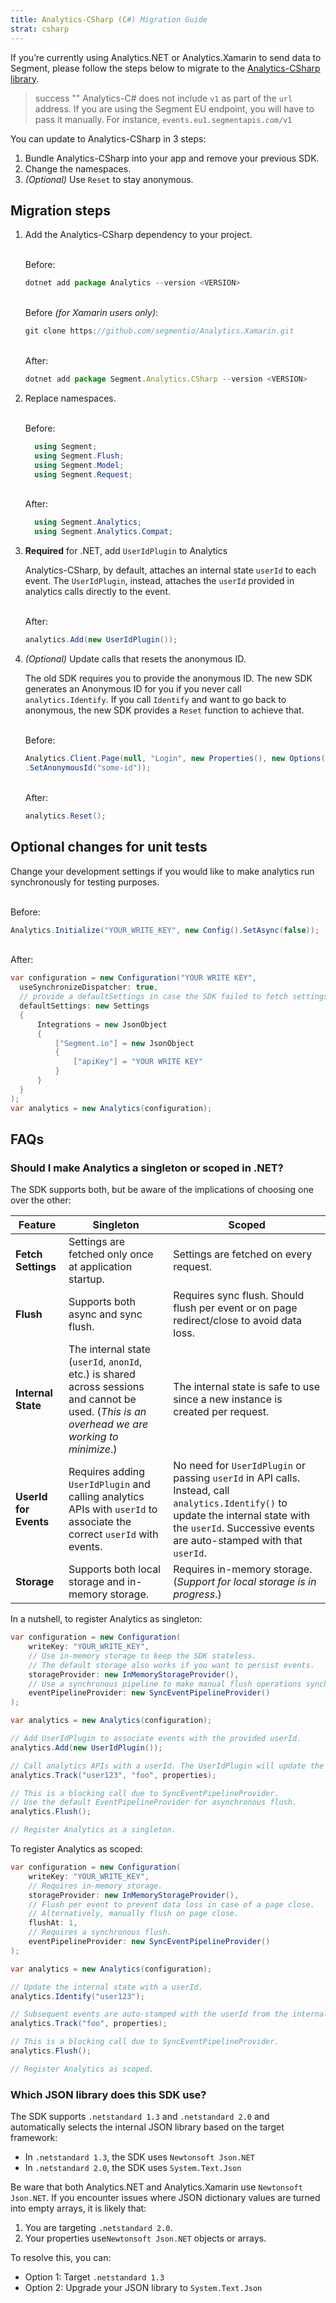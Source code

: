 ```yaml
---
title: Analytics-CSharp (C#) Migration Guide
strat: csharp
---
```


If you’re currently using Analytics.NET or Analytics.Xamarin to send data to Segment, please follow the steps below to migrate to the [Analytics-CSharp library](/docs/connections/sources/catalog/libraries/server/csharp/).  

> success ""
> Analytics-C# does not include `v1` as part of the `url` address. If you are using the Segment EU endpoint, you will have to pass it manually. For instance, `events.eu1.segmentapis.com/v1`

You can update to Analytics-CSharp in 3 steps:
1. Bundle Analytics-CSharp into your app and remove your previous SDK.
2. Change the namespaces.
3. *(Optional)* Use `Reset` to stay anonymous.


## Migration steps

1. Add the Analytics-CSharp dependency to your project. 

    <br> Before:
    ```js
    dotnet add package Analytics --version <VERSION>
    ```

     <br> Before *(for Xamarin users only)*:
    ```js
    git clone https://github.com/segmentio/Analytics.Xamarin.git
    ```

    <br>After:
    ```js
    dotnet add package Segment.Analytics.CSharp --version <VERSION>
    ```

2. Replace namespaces. 

      <br> Before:
      ```c#    
        using Segment;
        using Segment.Flush;
        using Segment.Model;
        using Segment.Request;
      ```

      <br> After:
      ```c#    
        using Segment.Analytics;
        using Segment.Analytics.Compat;
      ```

3. **Required** for .NET, add `UserIdPlugin` to Analytics
   
   Analytics-CSharp, by default, attaches an internal state `userId` to each event. The `UserIdPlugin`, instead, attaches the `userId` provided in analytics calls directly to the event.  
   
      <br> After:
      ```c#    
      analytics.Add(new UserIdPlugin());
      ```

4. *(Optional)* Update calls that resets the anonymous ID. 
   
    The old SDK requires you to provide the anonymous ID. The new SDK generates an Anonymous ID for you if you never call `analytics.Identify`. If you call `Identify` and want to go back to anonymous, the new SDK provides a `Reset` function to achieve that.

      <br> Before:
      ```c#                  
      Analytics.Client.Page(null, "Login", new Properties(), new Options()
      .SetAnonymousId("some-id"));
      ```

      <br> After:
      ```c#                  
      analytics.Reset();
      ```

## Optional changes for unit tests

Change your development settings if you would like to make analytics run synchronously for testing purposes.

<br> Before:
  ```c#                  
  Analytics.Initialize("YOUR_WRITE_KEY", new Config().SetAsync(false));
  ```

<br> After:
  ```c#                  
  var configuration = new Configuration("YOUR WRITE KEY",
    useSynchronizeDispatcher: true,
    // provide a defaultSettings in case the SDK failed to fetch settings in test environment
    defaultSettings: new Settings   
    {
        Integrations = new JsonObject
        {
            ["Segment.io"] = new JsonObject
            {
                ["apiKey"] = "YOUR WRITE KEY"
            }
        }
    }
  );
  var analytics = new Analytics(configuration);
  ```

## FAQs

### Should I make Analytics a singleton or scoped in .NET? 

The SDK supports both, but be aware of the implications of choosing one over the other:

| Feature | Singleton | Scoped |
|--|--|--|
| **Fetch Settings** | Settings are fetched only once at application startup. | Settings are fetched on every request. |
| **Flush** | Supports both async and sync flush. | Requires sync flush. Should flush per event or on page redirect/close to avoid data loss. |
| **Internal State** | The internal state (`userId`, `anonId`, etc.) is shared across sessions and cannot be used. (*This is an overhead we are working to minimize*.) | The internal state is safe to use since a new instance is created per request. |
| **UserId for Events** | Requires adding `UserIdPlugin` and calling analytics APIs with `userId` to associate the correct `userId` with events. | No need for `UserIdPlugin` or passing `userId` in API calls. Instead, call `analytics.Identify()` to update the internal state with the `userId`. Successive events are auto-stamped with that `userId`. |
| **Storage** | Supports both local storage and in-memory storage. | Requires in-memory storage. (*Support for local storage is in progress*.) |


In a nutshell, to register Analytics as singleton:

```c#
var configuration = new Configuration(
    writeKey: "YOUR_WRITE_KEY",
    // Use in-memory storage to keep the SDK stateless.
    // The default storage also works if you want to persist events.
    storageProvider: new InMemoryStorageProvider(),
    // Use a synchronous pipeline to make manual flush operations synchronized.
    eventPipelineProvider: new SyncEventPipelineProvider()
);

var analytics = new Analytics(configuration);

// Add UserIdPlugin to associate events with the provided userId.
analytics.Add(new UserIdPlugin());

// Call analytics APIs with a userId. The UserIdPlugin will update the event with the provided userId.
analytics.Track("user123", "foo", properties);

// This is a blocking call due to SyncEventPipelineProvider.
// Use the default EventPipelineProvider for asynchronous flush.
analytics.Flush();

// Register Analytics as a singleton.
```

To register Analytics as scoped:

```c#
var configuration = new Configuration(
    writeKey: "YOUR_WRITE_KEY",
    // Requires in-memory storage.
    storageProvider: new InMemoryStorageProvider(),
    // Flush per event to prevent data loss in case of a page close.
    // Alternatively, manually flush on page close.
    flushAt: 1,
    // Requires a synchronous flush.
    eventPipelineProvider: new SyncEventPipelineProvider()
);

var analytics = new Analytics(configuration);

// Update the internal state with a userId.
analytics.Identify("user123");

// Subsequent events are auto-stamped with the userId from the internal state.
analytics.Track("foo", properties);

// This is a blocking call due to SyncEventPipelineProvider.
analytics.Flush();

// Register Analytics as scoped.
```

### Which JSON library does this SDK use?

The SDK supports `.netstandard 1.3` and `.netstandard 2.0` and automatically selects the internal JSON library based on the target framework:

* In `.netstandard 1.3`, the SDK uses `Newtonsoft Json.NET`
* In `.netstandard 2.0`, the SDK uses `System.Text.Json`

Be ware that both Analytics.NET and Analytics.Xamarin use `Newtonsoft Json.NET`.  If you encounter issues where JSON dictionary values are turned into empty arrays, it is likely that:

1. You are targeting `.netstandard 2.0`.
2. Your properties use`Newtonsoft Json.NET` objects or arrays.

To resolve this, you can:
* Option 1: Target `.netstandard 1.3`
* Option 2: Upgrade your JSON library to `System.Text.Json`